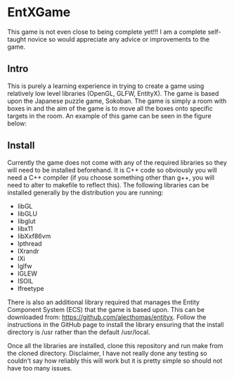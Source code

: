 # EntXGame
This game is not even close to being complete yet!!! I am a complete self-taught novice so would appreciate any advice or improvements to the game.

## Intro
This is purely a learning experience in trying to create a game using relatively low level libraries (OpenGL, GLFW, EntityX). The game is based upon the Japanese puzzle game, Sokoban. The game is simply a room with boxes in and the aim of the game is to move all the boxes onto specific targets in the room. An example of this game can be seen in the figure below:


## Install
Currently the game does not come with any of the required libraries so they will need to be installed beforehand. It is C++ code so obviously you will need a C++ compiler (if you choose something other than g++, you will need to alter to makefile to reflect this). The following libraries can be installed generally by the distribution you are running:
* libGL
* libGLU
* libglut
* libx11
* libXxf86vm
* lpthread
* lXrandr
* lXi
* lglfw
* lGLEW
* lSOIL
* lfreetype

There is also an additional library required that manages the Entity Component System (ECS) that the game is based upon. This can be downloaded from: https://github.com/alecthomas/entityx. Follow the instructions in the GitHub page to install the library ensuring that the install directory is /usr rather than the default /usr/local.

Once all the libraries are installed, clone this repository and run make from the cloned directory. Disclaimer, I have not really done any testing so couldn't say how reliably this will work but it is pretty simple so should not have too many issues.
